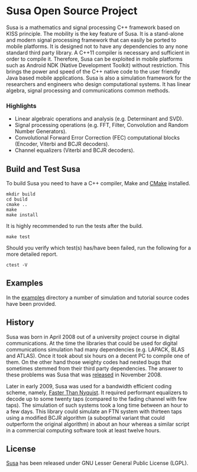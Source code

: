 # Susa Open Source Project

Susa is a mathematics and signal processing C++ framework based on KISS principle. The mobility is the key feature of Susa. It is a stand-alone and modern signal processing framework that can easily be ported to mobile platforms. It is designed not to have any dependencies to any none standard third party library. A C++11 compiler is necessary and sufficient in order to compile it. Therefore, Susa can be exploited in mobile platforms such as Android NDK (Native Development Toolkit) without restriction. This brings the power and speed of the C++ native code to the user friendly Java based mobile applications. Susa is also a simulation framework for the researchers and engineers who design computational systems. It has linear algebra, signal processing and communications common methods.

### Highlights
 - Linear algebraic operations and analysis (e.g. Determinant and SVD).
 - Signal processing operations (e.g. FFT, Filter, Convolution and Random Number Generators).
 - Convolutional Forward Error Correction (FEC) computational blocks (Encoder, Viterbi and BCJR decoders).
 - Channel equalizers (Viterbi and BCJR decoders).

## Build and Test Susa
To build Susa you need to have a C++ compiler, Make and [CMake](https://cmake.org) installed.

```
mkdir build
cd build
cmake ..
make
make install
```
It is highly recommended to run the tests after the build.

```
make test
```
Should you verify which test(s) has/have been failed, run the following for a more detailed report.

```
ctest -V
```
## Examples
In the [examples](https://github.com/behrooza/susa/tree/master/examples) directory a number of simulation and tutorial source codes have been provided.
## History
Susa was born in April 2008 out of a university project course in digital communications. At the time the libraries
that could be used for digital communications simulation had many dependencies (e.g. LAPACK, BLAS and ATLAS).
Once it took about six hours on a decent PC to compile one of them. On the other hand those weighty codes had nested
bugs that sometimes stemmed from their third party dependencies. The answer to these problems was Susa that was
[released](http://sourceforge.net/projects/susa) in November 2008.

Later in early 2009, Susa was used for a bandwidth efficient coding scheme, namely, [Faster Than Nyquist](http://www.eit.lth.se/fileadmin/eit/courses/eit085f/AndersonFasterThanNyquistSignaling.pdf). It required performant equalizers to decode up to some twenty taps (compared to the fading channel with few taps). The simulation of such systems took a long time between an hour to a few days. This library could simulate an FTN system with thirteen taps using a modified BCJR algorithm (a suboptimal variant that could outperform the original algorithm) in about an hour whereas a similar script in a commercial computing software took at least twelve hours.
## License
[Susa](http://susalib.org) has been released under GNU Lesser General Public License (LGPL).
